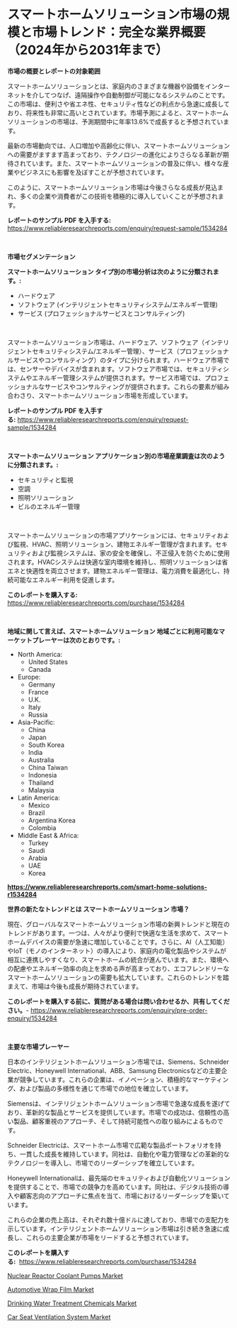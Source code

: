 <p><h1>スマートホームソリューション市場の規模と市場トレンド：完全な業界概要（2024年から2031年まで）</h1></p><p><strong>市場の概要とレポートの対象範囲</strong></p>
<p><p>スマートホームソリューションとは、家庭内のさまざまな機器や設備をインターネットを介してつなげ、遠隔操作や自動制御が可能になるシステムのことです。この市場は、便利さや省エネ性、セキュリティ性などの利点から急速に成長しており、将来性も非常に高いとされています。市場予測によると、スマートホームソリューションの市場は、予測期間中に年率13.6%で成長すると予想されています。</p><p>最新の市場動向では、人口増加や高齢化に伴い、スマートホームソリューションへの需要がますます高まっており、テクノロジーの進化によりさらなる革新が期待されています。また、スマートホームソリューションの普及に伴い、様々な産業やビジネスにも影響を及ぼすことが予想されています。</p><p>このように、スマートホームソリューション市場は今後さらなる成長が見込まれ、多くの企業や消費者がこの技術を積極的に導入していくことが予想されます。</p></p>
<p><strong>レポートのサンプル PDF を入手する:</strong> <a href="https://www.reliableresearchreports.com/enquiry/request-sample/1534284">https://www.reliableresearchreports.com/enquiry/request-sample/1534284</a></p>
<p>&nbsp;</p>
<p><strong>市場セグメンテーション</strong></p>
<p><strong>スマートホームソリューション タイプ別の市場分析は次のように分類されます。:</strong></p>
<p><ul><li>ハードウェア</li><li>ソフトウェア (インテリジェントセキュリティシステム/エネルギー管理)</li><li>サービス (プロフェッショナルサービスとコンサルティング)</li></ul></p>
<p>&nbsp;</p>
<p><p>スマートホームソリューション市場は、ハードウェア、ソフトウェア（インテリジェントセキュリティシステム/エネルギー管理）、サービス（プロフェッショナルサービスやコンサルティング）のタイプに分けられます。ハードウェア市場では、センサーやデバイスが含まれます。ソフトウェア市場では、セキュリティシステムやエネルギー管理システムが提供されます。サービス市場では、プロフェッショナルなサービスやコンサルティングが提供されます。これらの要素が組み合わさり、スマートホームソリューション市場を形成しています。</p></p>
<p><strong>レポートのサンプル PDF を入手する:</strong>&nbsp;<a href="https://www.reliableresearchreports.com/enquiry/request-sample/1534284">https://www.reliableresearchreports.com/enquiry/request-sample/1534284</a></p>
<p>&nbsp;</p>
<p><strong> スマートホームソリューション アプリケーション別の市場産業調査は次のように分類されます。:</strong></p>
<p><ul><li>セキュリティと監視</li><li>空調</li><li>照明ソリューション</li><li>ビルのエネルギー管理</li></ul></p>
<p>&nbsp;</p>
<p><p>スマートホームソリューションの市場アプリケーションには、セキュリティおよび監視、HVAC、照明ソリューション、建物エネルギー管理が含まれます。セキュリティおよび監視システムは、家の安全を確保し、不正侵入を防ぐために使用されます。HVACシステムは快適な室内環境を維持し、照明ソリューションは省エネと快適性を両立させます。建物エネルギー管理は、電力消費を最適化し、持続可能なエネルギー利用を促進します。</p></p>
<p><strong>このレポートを購入する:</strong>&nbsp; <a href="https://www.reliableresearchreports.com/purchase/1534284">https://www.reliableresearchreports.com/purchase/1534284</a></p>
<p>&nbsp;</p>
<p><strong>地域に関して言えば、スマートホームソリューション 地域ごとに利用可能なマーケットプレーヤーは次のとおりです。:</strong></p>
<p><ul>
    <li>
        North America:
        <ul>
            <li>United States</li>
            <li>Canada</li>
        </ul>
    </li>
    <li>
        Europe:
        <ul>
            <li>Germany</li>
            <li>France</li>
            <li>U.K.</li>
            <li>Italy</li>
            <li>Russia</li>
        </ul>
    </li>
    <li>
        Asia-Pacific:
        <ul>
            <li>China</li>
            <li>Japan</li>
            <li>South Korea</li>
            <li>India</li>
            <li>Australia</li>
            <li>China Taiwan</li>
            <li>Indonesia</li>
            <li>Thailand</li>
            <li>Malaysia</li>
        </ul>
    </li>
    <li>
        Latin America:
        <ul>
            <li>Mexico</li>
            <li>Brazil</li>
            <li>Argentina Korea</li>
            <li>Colombia</li>
        </ul>
    </li>
    <li>
        Middle East & Africa:
        <ul>
            <li>Turkey</li>
            <li>Saudi</li>
            <li>Arabia</li>
            <li>UAE</li>
            <li>Korea</li>
        </ul>
    </li>
    </ul></p>
<p><strong><a href="https://www.reliableresearchreports.com/smart-home-solutions-r1534284">https://www.reliableresearchreports.com/smart-home-solutions-r1534284</a></strong>&nbsp;</p>
<p><strong>世界の新たなトレンドとは スマートホームソリューション 市場？</strong></p>
<p><p>現在、グローバルなスマートホームソリューション市場の新興トレンドと現在のトレンドがあります。一つは、人々がより便利で快適な生活を求めて、スマートホームデバイスの需要が急速に増加していることです。さらに、AI（人工知能）やIoT（モノのインターネット）の導入により、家庭内の電化製品やシステムが相互に連携しやすくなり、スマートホームの統合が進んでいます。また、環境への配慮やエネルギー効率の向上を求める声が高まっており、エコフレンドリーなスマートホームソリューションの需要も拡大しています。これらのトレンドを踏まえて、市場は今後も成長が期待されています。</p></p>
<p><strong>このレポートを購入する前に、質問がある場合は問い合わせるか、共有してください。</strong>- <a href="https://www.reliableresearchreports.com/enquiry/pre-order-enquiry/1534284">https://www.reliableresearchreports.com/enquiry/pre-order-enquiry/1534284</a></p>
<p>&nbsp;</p>
<p><strong>主要な市場プレーヤー</strong></p>
<p><p>日本のインテリジェントホームソリューション市場では、Siemens、Schneider Electric、Honeywell International、ABB、Samsung Electronicsなどの主要企業が競争しています。これらの企業は、イノベーション、積極的なマーケティング、および製品の多様性を通じて市場での地位を確立しています。</p><p>Siemensは、インテリジェントホームソリューション市場で急速な成長を遂げており、革新的な製品とサービスを提供しています。市場での成功は、信頼性の高い製品、顧客重視のアプローチ、そして持続可能性への取り組みによるものです。</p><p>Schneider Electricは、スマートホーム市場で広範な製品ポートフォリオを持ち、一貫した成長を維持しています。同社は、自動化や電力管理などの革新的なテクノロジーを導入し、市場でのリーダーシップを確立しています。</p><p>Honeywell Internationalは、最先端のセキュリティおよび自動化ソリューションを提供することで、市場での競争力を高めています。同社は、デジタル技術の導入や顧客志向のアプローチに焦点を当て、市場におけるリーダーシップを築いています。</p><p>これらの企業の売上高は、それぞれ数十億ドルに達しており、市場での支配力を示しています。インテリジェントホームソリューション市場は引き続き急速に成長し、これらの主要企業が市場をリードすると予想されています。</p></p>
<p><strong>このレポートを購入する:</strong>&nbsp;&nbsp;<a href="https://www.reliableresearchreports.com/purchase/1534284">https://www.reliableresearchreports.com/purchase/1534284</a></p>
<p><p><a href="https://view.publitas.com/reportprime-1/nuclear-reactor-coolant-pumps-market-offers-provide-insightful-data-for-the-time-period-from-2024-to-2031-and-also-provide-analysis-based-on-application-type-and-region/">Nuclear Reactor Coolant Pumps Market</a></p><p><a href="https://issuu.com/reportprime-2/docs/automotive-wrap-film-market-size-2030.pptx">Automotive Wrap Film Market</a></p><p><a href="https://sudsy-motorcycle-bbc.notion.site/Insights-into-Drinking-Water-Treatment-Chemicals-Market-Size-Analysing-Market-Share-Trends-and-Gr-58a40be880df4572b7d1ead486788cbc">Drinking Water Treatment Chemicals Market</a></p><p><a href="https://issuu.com/reportprime-2/docs/car-seat-ventilation-system-market-size-2030.pptx">Car Seat Ventilation System Market</a></p></p>